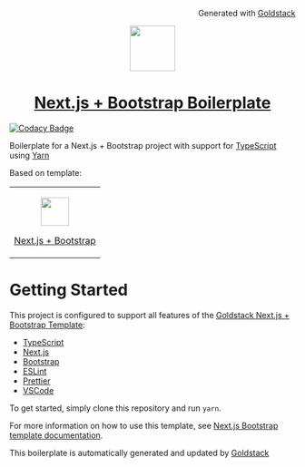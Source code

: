 
<p align="right"><img src="https://cdn.goldstack.party/img/202203/goldstack_icon.png" height="12"> Generated with <a href="https://goldstack.party">Goldstack</a></p>

<p align="center">
  <a href="https://goldstack.party/templates/nextjs-bootstrap">
    <img src="https://cdn.goldstack.party/img/202203/nextjs.svg" height="80">
    <h1 align="center">Next.js + Bootstrap Boilerplate</h1>
  </a>
</p>

[![Codacy Badge](https://app.codacy.com/project/badge/Grade/a543d8d5d69d40ef86127f310b17a2ed)](https://www.codacy.com/gh/goldstack/nextjs-bootstrap-boilerplate/dashboard?utm_source=github.com&utm_medium=referral&utm_content=goldstack/nextjs-bootstrap-boilerplate&utm_campaign=Badge_Grade) 

Boilerplate for a Next.js + Bootstrap project with support for [TypeScript](https://www.typescriptlang.org/) using [Yarn](https://yarnpkg.com/)

Based on template:

<table>
  <tbody>
    <tr>
      <td>
        <p align="center"><a href="https://goldstack.party/templates/nextjs-bootstrap"><img width="50" src="https://cdn.goldstack.party/img/202203/nextjs.svg"></a></p>
        <p><a href="https://goldstack.party/templates/nextjs-bootstrap">Next.js + Bootstrap</a></p>
      </td>
    </tr>
  </tbody>
</table>

# Getting Started




This project is configured to support all features of the [Goldstack Next.js + Bootstrap Template](https://goldstack.party/templates/nextjs-bootstrap):

- [TypeScript](https://www.typescriptlang.org/)
- [Next.js](https://nextjs.org/)
- [Bootstrap](https://getbootstrap.com/)
- [ESLint](https://eslint.org/)
- [Prettier](https://prettier.io/)
- [VSCode](https://code.visualstudio.com/)

To get started, simply clone this repository and run `yarn`.

For more information on how to use this template, see [Next.js Bootstrap template documentation](https://docs.goldstack.party/docs/templates/app-nextjs-bootstrap).

This boilerplate is automatically generated and updated by [Goldstack](https://goldstack.party)
